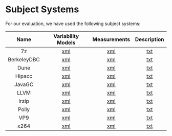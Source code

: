 # Subject Systems

For our evaluation, we have used the following subject systems:

| Name |  Variability Models | Measurements | Description |
| :----: | :----: | :----: | :------: |
| 7z | [xml](7z/FeatureModel.xml) | [xml](7z/measurements.xml) | [txt](7z/test_env.txt) |
| BerkeleyDBC | [xml](BerkeleyDBC/FeatureModel.xml) | [xml](BerkeleyDBC/measurements.xml) | [txt](BerkeleyDBC/test_env.txt) |
| Dune | [xml](Dune/FeatureModel.xml) | [xml](Dune/measurements.xml) | [txt](Dune/test_env.txt) |
| Hipacc | [xml](Hipacc/FeatureModel.xml) | [xml](Hipacc/measurements.xml) | [txt](Hipacc/test_env.txt) |
| JavaGC | [xml](JavaGC/FeatureModel.xml) | [xml](JavaGC/measurements.xml) | [txt](JavaGC/test_env.txt) |
| LLVM | [xml](LLVM/FeatureModel.xml) | [xml](LLVM/measurements.xml) | [txt](LLVM/test_env.txt) |
| lrzip | [xml](lrzip/FeatureModel.xml) | [xml](lrzip/measurements.xml) | [txt](lrzip/test_env.txt) |
| Polly | [xml](Polly/FeatureModel.xml) | [xml](Polly/measurements.xml) | [txt](Polly/test_env.txt) |
| VP9 | [xml](VP9/FeatureModel.xml) | [xml](VP9/measurements.xml) | [txt](VP9/test_env.txt) |
| x264 | [xml](x264/FeatureModel.xml) | [xml](x264/measurements.xml) | [txt](x264/test_env.txt) |